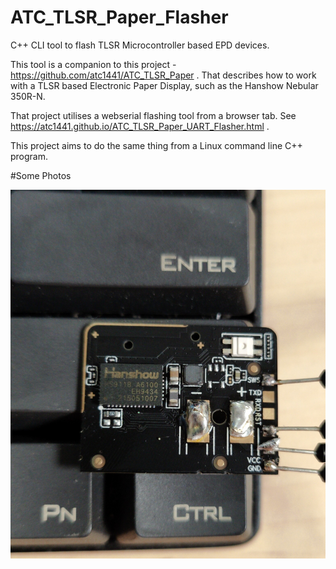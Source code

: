 # ATC_TLSR_Paper_Flasher
C++ CLI tool to flash TLSR Microcontroller based EPD devices.

This tool is a companion to this project - https://github.com/atc1441/ATC_TLSR_Paper .
That describes how to work with a TLSR based Electronic Paper Display, such as the Hanshow Nebular 350R-N.

That project utilises a webserial flashing tool from a browser tab. See https://atc1441.github.io/ATC_TLSR_Paper_UART_Flasher.html .

This project aims to do the same thing from a Linux command line C++ program.

#Some Photos

![](/Pins.png)
